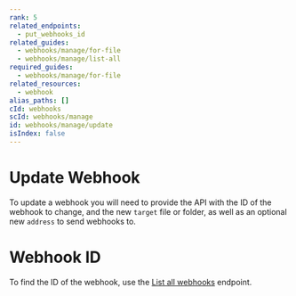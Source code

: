 ```yaml
---
rank: 5
related_endpoints:
  - put_webhooks_id
related_guides:
  - webhooks/manage/for-file
  - webhooks/manage/list-all
required_guides:
  - webhooks/manage/for-file
related_resources:
  - webhook
alias_paths: []
cId: webhooks
scId: webhooks/manage
id: webhooks/manage/update
isIndex: false
---
```

# Update Webhook

To update a webhook you will need to provide the
API with the ID of the webhook to change, and the new `target` file or folder,
as well as an optional new `address` to send webhooks to.

<Samples id="put_webhooks_id">

</Samples>

<Message type="notice">

# Webhook ID

To find the ID of the webhook, use the [List all webhooks][1] endpoint.

</Message>

[1]: guide://webhooks/manage/list-all
